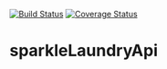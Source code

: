 [![Build Status](https://travis-ci.com/charlesinto/sparkleLaundryApi.svg?branch=develop)](https://travis-ci.com/charlesinto/sparkleLaundryApi)
[![Coverage Status](https://coveralls.io/repos/github/charlesinto/sparkleLaundryApi/badge.svg?branch=develop)](https://coveralls.io/github/charlesinto/sparkleLaundryApi?branch=develop)
# sparkleLaundryApi
